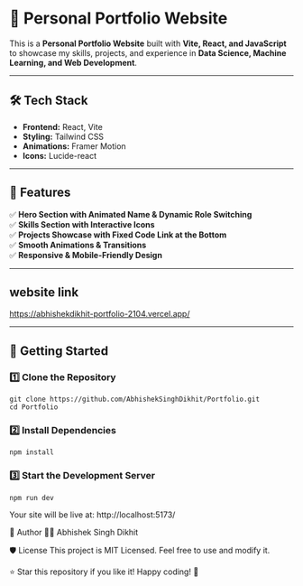 # 🚀 Personal Portfolio Website  

This is a **Personal Portfolio Website** built with **Vite, React, and JavaScript** to showcase my skills, projects, and experience in **Data Science, Machine Learning, and Web Development**.  

---

## 🛠 Tech Stack  
- **Frontend:** React, Vite  
- **Styling:** Tailwind CSS  
- **Animations:** Framer Motion  
- **Icons:** Lucide-react  

---

## 📌 Features  
✅ **Hero Section with Animated Name & Dynamic Role Switching**  
✅ **Skills Section with Interactive Icons**  
✅ **Projects Showcase with Fixed Code Link at the Bottom**  
✅ **Smooth Animations & Transitions**  
✅ **Responsive & Mobile-Friendly Design**  

---

## website link 
https://abhishekdikhit-portfolio-2104.vercel.app/

---

## 🚀 Getting Started  

### 1️⃣ Clone the Repository  
```
git clone https://github.com/AbhishekSinghDikhit/Portfolio.git
cd Portfolio
```

### 2️⃣ Install Dependencies
```
npm install
```

### 3️⃣ Start the Development Server
```
npm run dev
```

Your site will be live at: http://localhost:5173/


👤 Author
👨‍💻 Abhishek Singh Dikhit


🛡️ License
This project is MIT Licensed. Feel free to use and modify it.

⭐ Star this repository if you like it! Happy coding! 🚀
